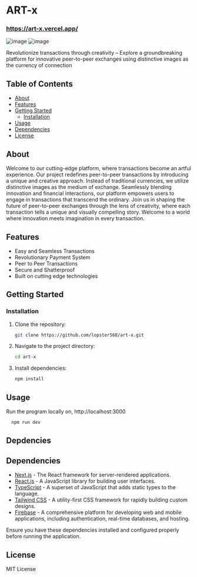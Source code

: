 # ART-x 
### https://art-x.vercel.app/

![image](https://github.com/lopster568/art-x/assets/35294369/fbd1ab67-2945-4196-803b-9ad5bf9e1e07)
![image](https://github.com/lopster568/art-x/assets/35294369/9663bfc3-46ab-469c-8e59-79b8b42274f5)


Revolutionize transactions through creativity – Explore a groundbreaking platform for innovative peer-to-peer exchanges using distinctive images as the currency of connection

## Table of Contents

- [About](#about)
- [Features](#features)
- [Getting Started](#getting-started)
  - [Installation](#installation)
- [Usage](#usage)
- [Dependencies](#dependencies)
- [License](#license)

## About

Welcome to our cutting-edge platform, where transactions become an artful experience. Our project redefines peer-to-peer transactions by introducing a unique and creative approach. Instead of traditional currencies, we utilize distinctive images as the medium of exchange. Seamlessly blending innovation and financial interactions, our platform empowers users to engage in transactions that transcend the ordinary. Join us in shaping the future of peer-to-peer exchanges through the lens of creativity, where each transaction tells a unique and visually compelling story. Welcome to a world where innovation meets imagination in every transaction.

## Features

- Easy and Seamless Transactions
- Revolutionary Payment System
- Peer to Peer Transactions
- Secure and Shatterproof
- Built on cutting edge technologies

## Getting Started

### Installation

1. Clone the repository:

   ```bash
   git clone https://github.com/lopster568/art-x.git 
   ```
2. Navigate to the project directory:

   ```bash
   cd art-x
   ```
3. Install dependencies:

   ```bash
   npm install
   ```

## Usage

Run the program locally on, http://localhost:3000

 ```bash
   npm run dev
   ```

## Depdencies

## Dependencies

- [Next.js](https://nextjs.org/) - The React framework for server-rendered applications.
- [React.js](https://reactjs.org/) - A JavaScript library for building user interfaces.
- [TypeScript](https://www.typescriptlang.org/) - A superset of JavaScript that adds static types to the language.
- [Tailwind CSS](https://tailwindcss.com/) - A utility-first CSS framework for rapidly building custom designs.
- [Firebase](https://firebase.google.com/) - A comprehensive platform for developing web and mobile applications, including authentication, real-time databases, and hosting.

Ensure you have these dependencies installed and configured properly before running the application.


## License

MIT License
